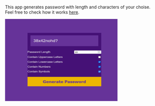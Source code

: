This app generates password with length and characters of your choise. 
Feel free to check how it works <a href="https://slavilpopcharov.github.io/Password-Generator/">here</a>.

<img src="screenshot - 1.png" href="https://slavilpopcharov.github.io/Password-Generator/"  style="height:270px; width:370px">
